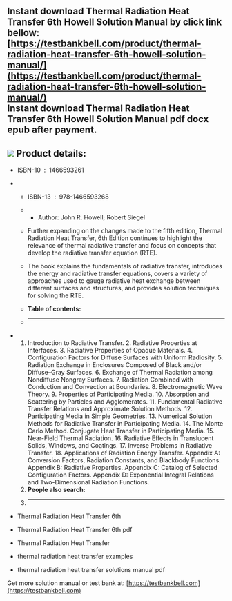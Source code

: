 Instant download **Thermal Radiation Heat Transfer 6th Howell Solution Manual** by click link bellow:  
[https://testbankbell.com/product/thermal-radiation-heat-transfer-6th-howell-solution-manual/](https://testbankbell.com/product/thermal-radiation-heat-transfer-6th-howell-solution-manual/)  
**Instant download Thermal Radiation Heat Transfer 6th Howell Solution Manual pdf docx epub after payment.**
------------------------------------------------------------------------------------------------------------


![](https://testbankbell.com/wp-content/uploads/2023/05/thermal-radiation-heat-transfer-6th-howell-solution-manual.jpg)
**Product details:**
--------------------


* ISBN-10 ‏ : ‎ 1466593261
* * ISBN-13 ‏ : ‎ 978-1466593268
  * * Author: John R. Howell; Robert Siegel
   
  * Further expanding on the changes made to the fifth edition, Thermal Radiation Heat Transfer, 6th Edition continues to highlight the relevance of thermal radiative transfer and focus on concepts that develop the radiative transfer equation (RTE).
 
  * The book explains the fundamentals of radiative transfer, introduces the energy and radiative transfer equations, covers a variety of approaches used to gauge radiative heat exchange between different surfaces and structures, and provides solution techniques for solving the RTE.
  * **Table of contents:**
  * ----------------------
 
* 1. Introduction to Radiative Transfer. 2. Radiative Properties at Interfaces. 3. Radiative Properties of Opaque Materials. 4. Configuration Factors for Diffuse Surfaces with Uniform Radiosity. 5. Radiation Exchange in Enclosures Composed of Black and/or Diffuse–Gray Surfaces. 6. Exchange of Thermal Radiation among Nondiffuse Nongray Surfaces. 7. Radiation Combined with Conduction and Convection at Boundaries. 8. Electromagnetic Wave Theory. 9. Properties of Participating Media. 10. Absorption and Scattering by Particles and Agglomerates. 11. Fundamental Radiative Transfer Relations and Approximate Solution Methods. 12. Participating Media in Simple Geometries. 13. Numerical Solution Methods for Radiative Transfer in Participating Media. 14. The Monte Carlo Method. Conjugate Heat Transfer in Participating Media. 15. Near-Field Thermal Radiation. 16. Radiative Effects in Translucent Solids, Windows, and Coatings. 17. Inverse Problems in Radiative Transfer. 18. Applications of Radiation Energy Transfer. Appendix A: Conversion Factors, Radiation Constants, and Blackbody Functions. Appendix B: Radiative Properties. Appendix C: Catalog of Selected Configuration Factors. Appendix D: Exponential Integral Relations and Two-Dimensional Radiation Functions.
  2. **People also search:**
  3. -----------------------
 
* Thermal Radiation Heat Transfer 6th

* Thermal Radiation Heat Transfer 6th pdf

* Thermal Radiation Heat Transfer

* thermal radiation heat transfer examples

* thermal radiation heat transfer solutions manual pdf

 Get more solution manual or test bank at: [https://testbankbell.com](https://testbankbell.com)
